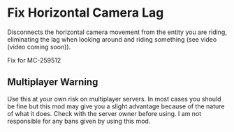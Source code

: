 # Fix Horizontal Camera Lag
Disconnects the horizontal camera movement from the entity you are riding, eliminating the lag when looking around and riding something (see video (video coming soon)).

Fix for MC-259512

## Multiplayer Warning

Use this at your own risk on multiplayer servers. In most cases you should be fine but this mod may give you a slight advantage because of the nature of what it does. Check with the server owner before using. I am not responsible for any bans given by using this mod.
